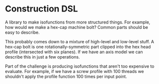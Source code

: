 # Construction DSL
A library to make isofunctions from more structured things. For example, how
would we make a hex-cap machine bolt? Common parts should be easy to describe.

This probably comes down to a mixture of high-level and low-level stuff. A
hex-cap bolt is one rotationally-symmetric part clipped into the hex head
profile (intersected with six planes). If we have an axis model we can describe
this in just a few operations.

Part of the challenge is producing isofunctions that aren't too expensive to
evaluate. For example, if we have a screw profile with 100 threads we shouldn't
apply the profile function 100 times per input point.
